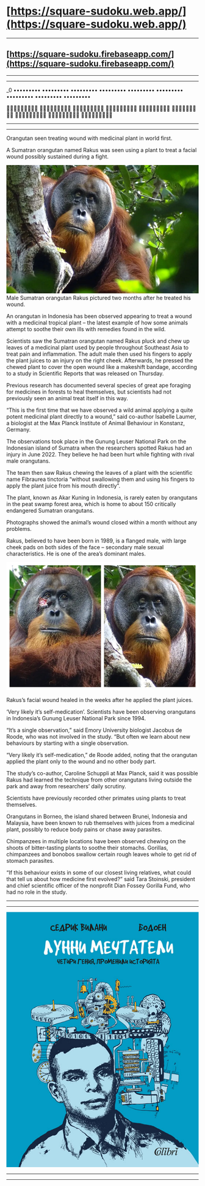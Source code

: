 # [https://square-sudoku.web.app/](https://square-sudoku.web.app/)

---------------------------------------------------------------------

## [https://square-sudoku.firebaseapp.com/](https://square-sudoku.firebaseapp.com/)

---------------------------------------------------------------------

---------------------------------------------------------------------

_0 ••••••••• ••••••••• ••••••••• ••••••••• ••••••••• ••••••••• ••••••••• ••••••••• •••••••••

🍎🍎🍎🥝🥝🥝💙💙💙
🍎🍎🍎🥝🥝🥝💙💙💙
🍎🍎🍎🥝🥝🥝💙💙💙
💙💙💙🍎🍎🍎🥝🥝🥝
💙💙💙🍎🍎🍎🥝🥝🥝
💙💙💙🍎🍎🍎🥝🥝🥝
🥝🥝🥝💙💙💙🍎🍎🍎
🥝🥝🥝💙💙💙🍎🍎🍎
🥝🥝🥝💙💙💙🍎🍎🍎

---------------------------------------------------------------------

---------------------------------------------------------------------

Orangutan seen treating wound with medicinal plant in world first.

A Sumatran orangutan named Rakus was seen using a plant to treat
a facial wound possibly sustained during a fight.

![alt text](image-0.png)
Male Sumatran orangutan Rakus pictured two months after he treated his wound.

An orangutan in Indonesia has been observed appearing to
 treat a wound with a medicinal tropical plant – the latest
  example of how some animals attempt to soothe their own ills
  with remedies found in the wild.

Scientists saw the Sumatran orangutan named Rakus pluck and
chew up leaves of a medicinal plant used by people throughout
Southeast Asia to treat pain and inflammation. The adult male
then used his fingers to apply the plant juices to an injury on
the right cheek. Afterwards, he pressed the chewed plant to cover
the open wound like a makeshift bandage, according to a study in
 Scientific Reports that was released on Thursday.

Previous research has documented several species of great ape
 foraging for medicines in forests to heal themselves,
  but scientists had not previously seen an animal treat itself in this way.

  “This is the first time that we have observed a wild
   animal applying a quite potent medicinal plant directly
    to a wound,” said co-author Isabelle Laumer, a biologist
     at the Max Planck Institute of Animal Behaviour in Konstanz, Germany.

The observations took place in the Gunung Leuser National
 Park on the Indonesian island of Sumatra when the researchers
 spotted Rakus had an injury in June 2022. They believe he had
 been hurt while fighting with rival male orangutans.

The team then saw Rakus chewing the leaves of a
plant with the scientific name Fibraurea tinctoria
“without swallowing them and using his fingers to
 apply the plant juice from his mouth directly”.

The plant, known as Akar Kuning in Indonesia,
is rarely eaten by orangutans in the peat swamp forest area,
 which is home to about 150 critically endangered Sumatran orangutans.

Photographs showed the animal’s wound closed within a month without any problems.

Rakus, believed to have been born in 1989, is a flanged male,
with large cheek pads on both sides of the face – secondary male sexual characteristics.
 He is one of the area’s dominant males.

![alt text](image-1.png)

Rakus’s facial wound healed in the weeks after he applied the plant juices.

‘Very likely it’s self-medication’.
Scientists have been observing orangutans in Indonesia’s
Gunung Leuser National Park since 1994.

“It’s a single observation,” said Emory University biologist
Jacobus de Roode, who was not involved in the study.
 “But often we learn about new behaviours by starting with a single observation.

“Very likely it’s self-medication,” de Roode added,
noting that the orangutan applied the plant only to
the wound and no other body part.

The study’s co-author, Caroline Schuppli at Max Planck,
said it was possible Rakus had learned the technique from
 other orangutans living outside the park and away from researchers’ daily scrutiny.

 Scientists have previously recorded other primates using plants to treat themselves.

Orangutans in Borneo, the island shared between Brunei,
Indonesia and Malaysia, have been known to rub themselves
with juices from a medicinal plant, possibly to reduce body pains or chase away parasites.

Chimpanzees in multiple locations have been observed chewing
on the shoots of bitter-tasting plants to soothe their stomachs.
Gorillas, chimpanzees and bonobos swallow certain rough leaves
whole to get rid of stomach parasites.

“If this behaviour exists in some of our closest living relatives,
what could that tell us about how medicine first evolved?”
 said Tara Stoinski, president and chief scientific officer of the
  nonprofit Dian Fossey Gorilla Fund, who had no role in the study.

---------------------------------------------------------------------

---------------------------------------------------------------------

![alt text](image-2.png)

---------------------------------------------------------------------

---------------------------------------------------------------------
